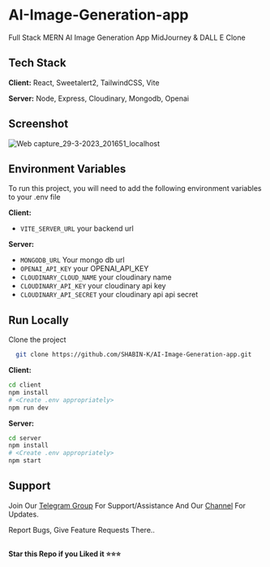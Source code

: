 
# AI-Image-Generation-app

Full Stack MERN AI Image Generation App MidJourney & DALL E Clone



## Tech Stack

**Client:** React, Sweetalert2, TailwindCSS, Vite

**Server:** Node, Express, Cloudinary, Mongodb, Openai


## Screenshot
![Web capture_29-3-2023_201651_localhost](https://user-images.githubusercontent.com/73272797/228886759-cccffce7-3160-4abc-8086-cea40334612a.jpeg)

## Environment Variables

To run this project, you will need to add the following environment variables to your .env file

**Client:**
* `VITE_SERVER_URL` your backend url

**Server:**
* `MONGODB_URL` Your mongo db url
* `OPENAI_API_KEY` your OPENAI_API_KEY 
* `CLOUDINARY_CLOUD_NAME` your cloudinary name
* `CLOUDINARY_API_KEY` your cloudinary api key 
* `CLOUDINARY_API_SECRET` your cloudinary api api secret 

## Run Locally

Clone the project

```bash
  git clone https://github.com/SHABIN-K/AI-Image-Generation-app.git
```
**Client:**
````bash
cd client
npm install
# <Create .env appropriately>
npm run dev
````
**Server:**
````bash
cd server
npm install
# <Create .env appropriately>
npm start
````

## Support   
Join Our [Telegram Group](https://www.telegram.dog/codexbotzsupport) For Support/Assistance And Our [Channel](https://www.telegram.dog/codexbotz) For Updates.   
   
Report Bugs, Give Feature Requests There..   

##

   **Star this Repo if you Liked it ⭐⭐⭐**
